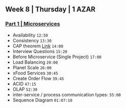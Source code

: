 ## Week 8 | Thursday | 1 AZAR
### [Part 1 | Microservices](https://drive.google.com/file/d/13gTnJHDamU7ph8-kiiSAzHCXUQHnfrip/view)
- Availability `12:50`
- Consistency `13:30`
- CAP theorem [Link](https://en.wikipedia.org/wiki/CAP_theorem) `14:00`
- Interview Questions `15:20`
- Before Microservice (Single Project) `17:00`
- Load Balancing `20:00`
- Planet Scale `26:00`
- xFood Services `30:45`
- Create Order Flow `39:45`
- ACID `47:15`
- OLAP `52:30`
- inter-service / process communication types: `55:00`
- Sequence Diagram `01:07:10`